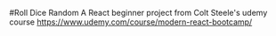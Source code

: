 #Roll Dice Random 
A React beginner project from Colt Steele's udemy course https://www.udemy.com/course/modern-react-bootcamp/

